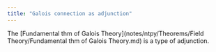 ```yaml
---
title: "Galois connection as adjunction"
---
```


The [Fundamental thm of Galois Theory](notes/ntpy/Theorems/Field Theory/Fundamental thm of Galois Theory.md) is a type of adjunction.
